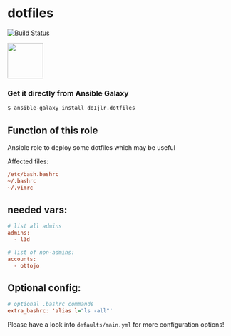  dotfiles
==========
[![Build Status](https://travis-ci.org/chaos-bodensee/role_dotfiles.svg?branch=master)](https://travis-ci.org/chaos-bodensee/role_dotfiles)

<a href="https://galaxy.ansible.com/do1jlr/dotfiles"><img width="80px" src="https://galaxy.ansible.com/assets/galaxy-logo-02.svg"/></a>

### Get it directly from Ansible Galaxy 
```bash
$ ansible-galaxy install do1jlr.dotfiles
```

Function of this role
-----------------------
Ansible role to deploy some dotfiles which may be useful

Affected files:
```ini
/etc/bash.bashrc
~/.bashrc
~/.vimrc
```
 needed vars:
---------------
```ini
# list all admins
admins:
  - l3d

# list of non-admins:
accounts:
  - ottojo
```

 Optional config:
-----------------
```ini
# optional .bashrc commands
extra_bashrc: 'alias l="ls -all"'
```

Please have a look into ``defaults/main.yml`` for more configuration options!
